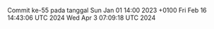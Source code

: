 Commit ke-55 pada tanggal Sun Jan 01 14:00 2023 +0100
Fri Feb 16 14:43:06 UTC 2024
Wed Apr  3 07:09:18 UTC 2024
